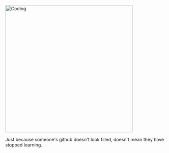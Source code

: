 
<img align="center" alt="Coding" width="400px" src="https://iili.io/3EXcGII.png">
 
<p>Just because someone's github doesn't look filled, doesn't mean they have stopped learning.</p>

